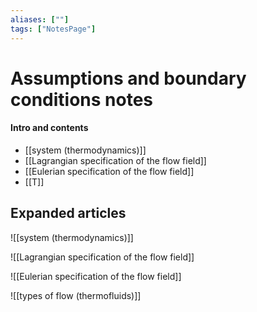```yaml
---
aliases: [""]
tags: ["NotesPage"]
---
```


# Assumptions and boundary conditions notes

#### Intro and contents
- [[system (thermodynamics)]]
- [[Lagrangian specification of the flow field]]
- [[Eulerian specification of the flow field]]
- [[T]]


## Expanded articles
![[system (thermodynamics)]]

![[Lagrangian specification of the flow field]]

![[Eulerian specification of the flow field]]

![[types of flow (thermofluids)]]

